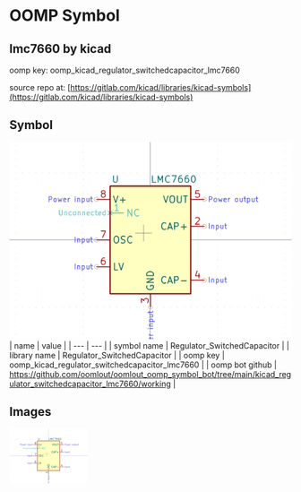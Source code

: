 # OOMP Symbol  
## lmc7660  by kicad  
  
oomp key: oomp_kicad_regulator_switchedcapacitor_lmc7660  
  
source repo at: [https://gitlab.com/kicad/libraries/kicad-symbols](https://gitlab.com/kicad/libraries/kicad-symbols)  
## Symbol  
  
[![working.png](working_600.png)](working.png)  
| name | value | 
| --- | --- | 
| symbol name | Regulator_SwitchedCapacitor | 
| library name | Regulator_SwitchedCapacitor | 
| oomp key | oomp_kicad_regulator_switchedcapacitor_lmc7660 | 
| oomp bot github | https://github.com/oomlout/oomlout_oomp_symbol_bot/tree/main/kicad_regulator_switchedcapacitor_lmc7660/working | 
## Images  
  
[![working.png](working_140.png)](working.png)  
